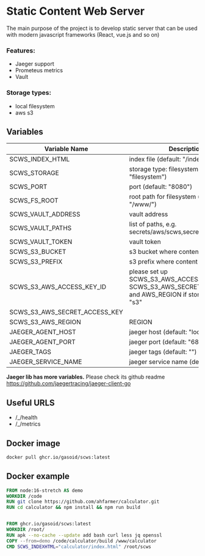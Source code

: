# Static Content Web Server
The main purpose of the project is to develop static server that can be used with modern javascript frameworks (React, vue.js and so on)


### Features:
- Jaeger support
- Prometeus metrics
- Vault


### Storage types:
- local filesystem
- aws s3


## Variables

| Variable Name  | Description |
| ------------- | ------------- |
| SCWS_INDEX_HTML | index file (default: "/index.html") |
| SCWS_STORAGE | storage type: filesystem, s3 (default: "filesystem") |
| SCWS_PORT | port (default: "8080") |
| SCWS_FS_ROOT | root path for filesystem (default: "/www/") |
| SCWS_VAULT_ADDRESS | vault address |
| SCWS_VAULT_PATHS | list of paths, e.g. secrets/aws/scws,secrets/aws/scws2 |
| SCWS_VAULT_TOKEN | vault token |
| SCWS_S3_BUCKET | s3 bucket where content is |
| SCWS_S3_PREFIX | s3 prefix where content is (default: "") |
| SCWS_S3_AWS_ACCESS_KEY_ID | please set up SCWS_S3_AWS_ACCESS_KEY_ID, SCWS_S3_AWS_SECRET_ACCESS_KEY and AWS_REGION if storage type is "s3" |
| SCWS_S3_AWS_SECRET_ACCESS_KEY |  |
| SCWS_S3_AWS_REGION | REGION |
| JAEGER_AGENT_HOST | jaeger host (default: "localhost") |
| JAEGER_AGENT_PORT | jaeger port (default: "6831") |
| JAEGER_TAGS | jaeger tags (default: "") |
| JAEGER_SERVICE_NAME | jaeger service name (default: "") |

**Jaeger lib has more variables.** Please check its github readme https://github.com/jaegertracing/jaeger-client-go


## Useful URLS
- /_/health
- /_/metrics


## Docker image
```bash
docker pull ghcr.io/gasoid/scws:latest
```

## Docker example

```dockerfile
FROM node:16-stretch AS demo
WORKDIR /code
RUN git clone https://github.com/ahfarmer/calculator.git
RUN cd calculator && npm install && npm run build


FROM ghcr.io/gasoid/scws:latest
WORKDIR /root/
RUN apk --no-cache --update add bash curl less jq openssl
COPY --from=demo /code/calculator/build /www/calculator
CMD SCWS_INDEXHTML="calculator/index.html" /root/scws
```
